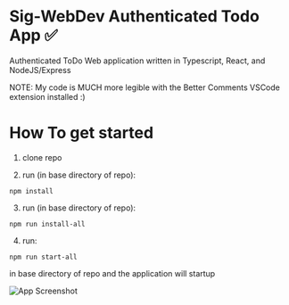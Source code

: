 # Sig-WebDev Authenticated Todo App :white_check_mark:
Authenticated ToDo Web application written in Typescript, React, and NodeJS/Express

NOTE: My code is MUCH more legible with the Better Comments VSCode extension installed :)

# How To get started
1. clone repo 

2. run (in base directory of repo): 
```
npm install 
```

3. run (in base directory of repo):
```
npm run install-all
```

4. run:
```
npm run start-all
```
in base directory of repo and the application will startup 

![App Screenshot](https://i.imgur.com/qaGK5jw.png)
